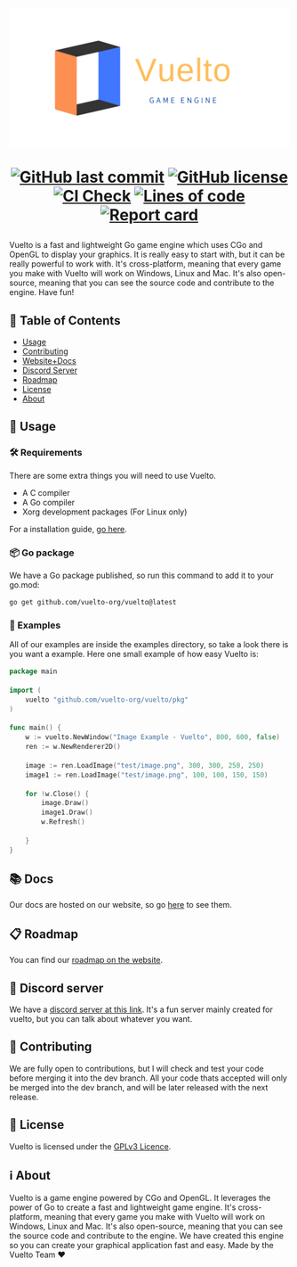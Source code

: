 <h1 align="center">
<p align="center">
<img width="1400" alt="banner" src="logo/banner1.png">

<p align="center">
  <a href="https://github.com/vuelto-org/vuelto"><img alt="GitHub last commit" src="https://img.shields.io/github/last-commit/vuelto-org/vuelto"></a>
  <a href="https://github.com/vuelto-org/vuelto"><img alt="GitHub license" src="https://img.shields.io/github/license/vuelto-org/vuelto"></a>
  <a href="https://github.com/vuelto-org/vuelto"><img alt="CI Check" src="https://github.com/vuelto-org/vuelto/actions/workflows/ci_check.yml/badge.svg"></a>
  <a href="https://github.com/vuelto-org/vuelto"><img alt="Lines of code" src="https://www.aschey.tech/tokei/github/vuelto-org/vuelto"></a>
  <a href="https://goreportcard.com/report/github.com/vuelto-org/vuelto"><img alt="Report card" src="https://goreportcard.com/badge/github.com/vuelto-org/vuelto"></a>
</p>

</h1>

Vuelto is a fast and lightweight Go game engine which uses CGo and OpenGL to display your graphics. It is really easy to start with, but it can be really powerful to work with. It's cross-platform, meaning that every game you make with Vuelto will work on Windows, Linux and Mac. It's also open-source, meaning that you can see the source code and contribute to the engine. Have fun!


## 📑 Table of Contents
 - [Usage](#usage)
 - [Contributing](#contributing)
 - [Website+Docs](https://vuelto-org.github.io/vuelto/)
 - [Discord Server](https://discord.gg/gZqdRXbbqg)
 - [Roadmap](#roadmap)
 - [License](#license)
 - [About](#about)


## 🚀 Usage
### 🛠️ Requirements
There are some extra things you will need to use Vuelto.
- A C compiler
- A Go compiler
- Xorg development packages (For Linux only)

For a installation guide, [go here](https://vuelto-org.github.io/vuelto/install/).

### 📦 Go package
We have a Go package published, so run this command to add it to your go.mod:
```bash
go get github.com/vuelto-org/vuelto@latest
```

### 🌟 Examples
All of our examples are inside the examples directory, so take a look there is you want a example. Here one small example of how easy Vuelto is:
```go
package main

import (
	vuelto "github.com/vuelto-org/vuelto/pkg"
)

func main() {
	w := vuelto.NewWindow("Image Example - Vuelto", 800, 600, false)
	ren := w.NewRenderer2D()

	image := ren.LoadImage("test/image.png", 300, 300, 250, 250)
	image1 := ren.LoadImage("test/image.png", 100, 100, 150, 150)

	for !w.Close() {
		image.Draw()
		image1.Draw()
		w.Refresh()

	}
}

```

## 📚 Docs
Our docs are hosted on our website, so go [here](https://vuelto-org.github.io/vuelto/) to see them.
	

## 📋 Roadmap
You can find our [roadmap on the website](https://vuelto-org.github.io/vuelto/roadmap/v1).


## 🎉 Discord server
We have a [discord server at this link](https://discord.gg/gZqdRXbbqg). It's a fun server mainly created for vuelto, but you can talk about whatever you want.

## 🤝 Contributing
We are fully open to contributions, but I will check and test your code before merging it into the dev branch. All your code thats accepted will only be merged into the dev branch, and will be later released with the next release.

## 🔐 License
Vuelto is licensed under the [GPLv3 Licence](LICENSE).

## ℹ️ About
Vuelto is a game engine powered by CGo and OpenGL. It leverages the power of Go to create a fast and lightweight game engine. It's cross-platform, meaning that every game you make with Vuelto will work on Windows, Linux and Mac. It's also open-source, meaning that you can see the source code and contribute to the engine. We have created this engine so you can create your graphical application fast and easy.
Made by the Vuelto Team :heart:
